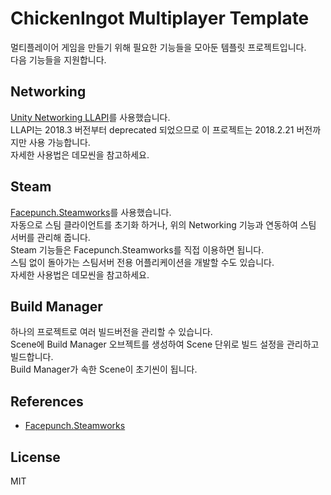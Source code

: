 # ChickenIngot Multiplayer Template
멀티플레이어 게임을 만들기 위해 필요한 기능들을 모아둔 템플릿 프로젝트입니다.  
다음 기능들을 지원합니다.

## Networking
[Unity Networking LLAPI](https://docs.unity3d.com/Manual/UNetUsingTransport.html)를 사용했습니다.  
LLAPI는 2018.3 버전부터 deprecated 되었으므로 이 프로젝트는 2018.2.21 버전까지만 사용 가능합니다.  
자세한 사용법은 데모씬을 참고하세요.

## Steam
[Facepunch.Steamworks](https://github.com/Facepunch/Facepunch.Steamworks)를 사용했습니다.  
자동으로 스팀 클라이언트를 초기화 하거나, 위의 Networking 기능과 연동하여 스팀 서버를 관리해 줍니다.  
Steam 기능들은 Facepunch.Steamworks를 직접 이용하면 됩니다.  
스팀 없이 돌아가는 스팀서버 전용 어플리케이션을 개발할 수도 있습니다.  
자세한 사용법은 데모씬을 참고하세요.

## Build Manager
하나의 프로젝트로 여러 빌드버전을 관리할 수 있습니다.  
Scene에 Build Manager 오브젝트를 생성하여 Scene 단위로 빌드 설정을 관리하고 빌드합니다.  
Build Manager가 속한 Scene이 초기씬이 됩니다.  

## References
- [Facepunch.Steamworks](https://github.com/Facepunch/Facepunch.Steamworks)
## License
MIT
